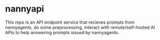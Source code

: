 # nannyapi
This repo is an API endpoint service that recieves prompts from nannyagents, do some preprocessing, interact with remote/self-hosted AI APIs to help answering prompts issued by nannyagents.
